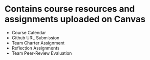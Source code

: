 # Contains course resources and assignments uploaded on Canvas
- Course Calendar
- Github URL Submission
- Team Charter Assignment
- Reflection Assignments
- Team Peer-Review Evaluation
